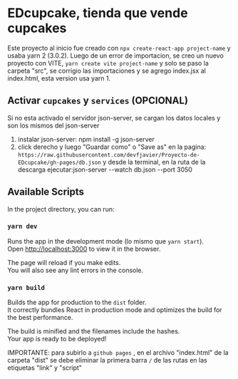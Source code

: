 # EDcupcake, tienda que vende cupcakes

Este proyecto al inicio fue creado con `npx create-react-app project-name` y usaba yarn 2 (3.0.2). Luego de un error de importacion, se creo un nuevo proyecto con VITE, `yarn create vite project-name` y solo se paso la carpeta "src", se corrigio las importaciones y se agrego index.jsx al index.html, esta version usa yarn 1. 

## Activar `cupcakes` y `services` (OPCIONAL)
Si no esta activado el servidor json-server, se cargan los datos locales y son los mismos del json-server
1. instalar json-server: npm install -g json-server
2. click derecho y luego "Guardar como" o "Save as" en la pagina: `https://raw.githubusercontent.com/devfjavier/Proyecto-de-EDcupcake/gh-pages/db.json` y desde la terminal, en la ruta de la descarga ejecutar:json-server --watch db.json --port 3050
## Available Scripts

In the project directory, you can run:

### `yarn dev`

Runs the app in the development mode (lo mismo que `yarn start`).\
Open [http://localhost:3000](http://localhost:3000) to view it in the browser.

The page will reload if you make edits.\
You will also see any lint errors in the console.

### `yarn build`

Builds the app for production to the `dist` folder.\
It correctly bundles React in production mode and optimizes the build for the best performance.

The build is minified and the filenames include the hashes.\
Your app is ready to be deployed!

IMPORTANTE: para subirlo a `github pages` , en el archivo "index.html" de la carpeta "dist" se debe eliminar la primera barra `/` de las rutas en las etiquetas "link" y "script"